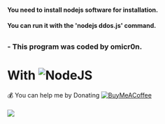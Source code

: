 
#### You need to install nodejs software for installation.
#### You can run it with the 'nodejs ddos.js' command.

##

###             - This program was coded by omicr0n.

##

# With ![NodeJS](https://img.shields.io/badge/node.js-6DA55F?style=for-the-badge&logo=node.js&logoColor=white)

💰 You can help me by Donating
[![BuyMeACoffee](https://img.shields.io/badge/Buy%20Me%20a%20Coffee-ffdd00?style=for-the-badge&logo=buy-me-a-coffee&logoColor=black)](https://www.buymeacoffee.com/omicr0n) 
####
[![](https://visitcount.itsvg.in/api?id=omicr0nn&icon=3&color=0)](https://visitcount.itsvg.in)
